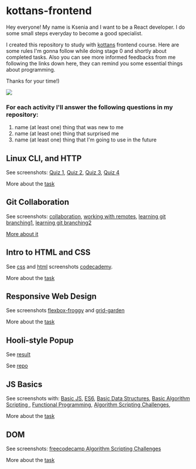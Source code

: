 # kottans-frontend

Hey everyone! My name is Ksenia and I want to be a React developer. I do some small steps everyday to become a good specialist.

I created this repository to study with [kottans](https://github.com/kottans/frontend/blob/2022_UA/contents.md) frontend course. Here are some rules I'm gonna follow while doing stage 0 and shortly about completed tasks. Also you can see more informed feedbacks from me following the links down here, they can remind you some essential things about programming.

Thanks for your time!)

![](https://c.tenor.com/HrPoPmKEMCoAAAAd/cat-typing.gif)

### For each activity I'll answer the following questions in my repository:

1. name (at least one) thing that was new to me
2. name (at least one) thing that surprised me
3. name (at least one) thing that I'm going to use in the future

## Linux CLI, and HTTP

See screenshots: [Quiz 1](./task_linux_cli/screenshots/quiz1.png), [Quiz 2](./task_linux_cli/screenshots/quiz2.png), [Quiz 3](./task_linux_cli/screenshots/quiz3.png), [Quiz 4](./task_linux_cli/screenshots/quiz4.png)

More about the [task](./task_linux_cli/Linux-http.md)

## Git Collaboration

See screenshots: [collaboration](./task_git_collaboration/screenshots/collaboration.png), [working with remotes](./task_git_collaboration/screenshots/working-with-remotes.png), [learning git branching1](./task_git_collaboration/screenshots/learn-git-branching1.png), [learning git branching2](./task_git_collaboration/screenshots/learn-git-branching2.png)

[More about it](./task_git_collaboration/GitCollaboration.md)

## Intro to HTML and CSS

See [css](./task_html_css_intro/screenshots/css1.png) and [html](./task_html_css_intro/screenshots/html1.png) screenshots [codecademy](./task_html_css_intro/screenshots/codecademy.png).

More about the [task](./task_html_css_intro/intro%20to%20HTML%26CSS.md)

## Responsive Web Design

See screenshots [flexbox-froggy](./task_responsive_web_design/screenshots/flexbox-froggy.png) and [grid-garden](./task_responsive_web_design/screenshots/grid-garden.png)

More about the [task](./task_responsive_web_design/Responsive_design.md)

## Hooli-style Popup

See [result](https://ksalpern.github.io/Hooli-style-Popup/index.html)

See [repo](https://github.com/ksalpern/Hooli-style-Popup)

## JS Basics

See screenshots with: [Basic JS](./task_js_basics/screenshots/basic-js.png), [ES6](./task_js_basics/screenshots/ES6.png), [Basic Data Structures](./task_js_basics/screenshots/basic-data-structures.png), [Basic Algorithm Scripting ](./task_js_basics/screenshots/basic-algorithm-scripts.png), [Functional Programming](./task_js_basics/screenshots/functional-programming.png), [Algorithm Scripting Challenges](./task_js_basics/screenshots/intermediate-algorithm-scripting.png), 

More about the [task](./task_js_basics/js_basics.md)

## DOM

See screenshots: [freecodecamp Algorithm Scripting Challenges](./task_js_dom/screenshots/freecodecamp%20Algorithm%20Scripting%20Challenges.png)

More about the [task](./task_js_dom/DOM.md)